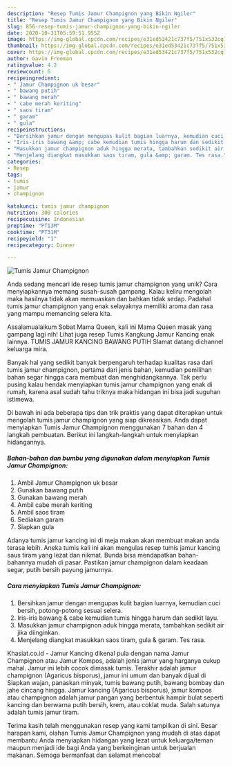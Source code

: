 ```yaml
---
description: "Resep Tumis Jamur Champignon yang Bikin Ngiler"
title: "Resep Tumis Jamur Champignon yang Bikin Ngiler"
slug: 856-resep-tumis-jamur-champignon-yang-bikin-ngiler
date: 2020-10-31T05:59:51.955Z
image: https://img-global.cpcdn.com/recipes/e31ed53421c737f5/751x532cq70/tumis-jamur-champignon-foto-resep-utama.jpg
thumbnail: https://img-global.cpcdn.com/recipes/e31ed53421c737f5/751x532cq70/tumis-jamur-champignon-foto-resep-utama.jpg
cover: https://img-global.cpcdn.com/recipes/e31ed53421c737f5/751x532cq70/tumis-jamur-champignon-foto-resep-utama.jpg
author: Gavin Freeman
ratingvalue: 4.2
reviewcount: 6
recipeingredient:
- " Jamur Champignon uk besar"
- " bawang putih"
- " bawang merah"
- " cabe merah keriting"
- " saos tiram"
- " garam"
- " gula"
recipeinstructions:
- "Bersihkan jamur dengan mengupas kulit bagian luarnya, kemudian cuci bersih, potong-potong sesuai selera."
- "Iris-iris bawang &amp; cabe kemudian tumis hingga harum dan sedikit layu."
- "Masukkan jamur champignon aduk hingga merata, tambahkan sedikit air jika diinginkan."
- "Menjelang diangkat masukkan saos tiram, gula &amp; garam. Tes rasa."
categories:
- Resep
tags:
- tumis
- jamur
- champignon

katakunci: tumis jamur champignon 
nutrition: 300 calories
recipecuisine: Indonesian
preptime: "PT13M"
cooktime: "PT31M"
recipeyield: "1"
recipecategory: Dinner

---
```



![Tumis Jamur Champignon](https://img-global.cpcdn.com/recipes/e31ed53421c737f5/751x532cq70/tumis-jamur-champignon-foto-resep-utama.jpg)

Anda sedang mencari ide resep tumis jamur champignon yang unik? Cara menyiapkannya memang susah-susah gampang. Kalau keliru mengolah maka hasilnya tidak akan memuaskan dan bahkan tidak sedap. Padahal tumis jamur champignon yang enak selayaknya memiliki aroma dan rasa yang mampu memancing selera kita.

Assalamualaikum Sobat Mama Queen, kali ini Mama Queen masak yang gampang lagi nih! Lihat juga resep Tumis Kangkung Jamur Kancing enak lainnya. TUMIS JAMUR KANCING BAWANG PUTIH Slamat datang dichannel keluarga mira.

Banyak hal yang sedikit banyak berpengaruh terhadap kualitas rasa dari tumis jamur champignon, pertama dari jenis bahan, kemudian pemilihan bahan segar hingga cara membuat dan menghidangkannya. Tak perlu pusing kalau hendak menyiapkan tumis jamur champignon yang enak di rumah, karena asal sudah tahu triknya maka hidangan ini bisa jadi suguhan istimewa.


Di bawah ini ada beberapa tips dan trik praktis yang dapat diterapkan untuk mengolah tumis jamur champignon yang siap dikreasikan. Anda dapat menyiapkan Tumis Jamur Champignon menggunakan 7 bahan dan 4 langkah pembuatan. Berikut ini langkah-langkah untuk menyiapkan hidangannya.

<!--inarticleads1-->

##### Bahan-bahan dan bumbu yang digunakan dalam menyiapkan Tumis Jamur Champignon:

1. Ambil  Jamur Champignon uk besar
1. Gunakan  bawang putih
1. Gunakan  bawang merah
1. Ambil  cabe merah keriting
1. Ambil  saos tiram
1. Sediakan  garam
1. Siapkan  gula


Adanya tumis jamur kancing ini di meja makan akan membuat makan anda terasa lebih. Aneka tumis kali ini akan mengulas resep tumis jamur kancing saus tiram yang lezat dan nikmat. Bunda bisa mendapatkan bahan-bahannya mudah di pasar. Pastikan jamur champignon dalam keadaan segar, putih bersih payung jamurnya. 

<!--inarticleads2-->

##### Cara menyiapkan Tumis Jamur Champignon:

1. Bersihkan jamur dengan mengupas kulit bagian luarnya, kemudian cuci bersih, potong-potong sesuai selera.
1. Iris-iris bawang &amp; cabe kemudian tumis hingga harum dan sedikit layu.
1. Masukkan jamur champignon aduk hingga merata, tambahkan sedikit air jika diinginkan.
1. Menjelang diangkat masukkan saos tiram, gula &amp; garam. Tes rasa.


Khasiat.co.id - Jamur Kancing dikenal pula dengan nama Jamur Champignon atau Jamur Kompos, adalah jenis jamur yang harganya cukup mahal. Jamur ini lebih cocok dimasak tumis. Terakhir adalah jamur champignon (Agaricus bisporus), jamur ini umum dan banyak dijual di Siapkan wajan, panaskan minyak, tumis bawang putih, bawang bombay dan jahe cincang hingga. Jamur kancing (Agaricus bisporus), jamur kompos atau champignon adalah jamur pangan yang berbentuk hampir bulat seperti kancing dan berwarna putih bersih, krem, atau coklat muda. Salah satunya adalah tumis jamur tiram. 

Terima kasih telah menggunakan resep yang kami tampilkan di sini. Besar harapan kami, olahan Tumis Jamur Champignon yang mudah di atas dapat membantu Anda menyiapkan hidangan yang lezat untuk keluarga/teman maupun menjadi ide bagi Anda yang berkeinginan untuk berjualan makanan. Semoga bermanfaat dan selamat mencoba!
